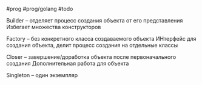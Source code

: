 #prog #prog/golang #todo

Builder – отделяет процесс создания объекта от его представления
Избегает множества конструкторов

Factory – без конкретного класса создаваемого объекта
ИНтерфейс для создания объекта, делит процесс создания на отдельные классы

Closer – завершение/доработка объекта после первоначального создания
Дополнительная работа для объекта

Singleton – один экземпляр